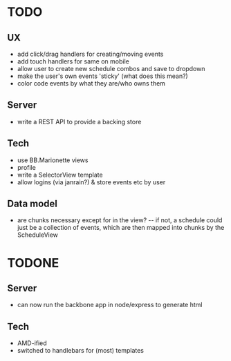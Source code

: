 # TODO

## UX
- add click/drag handlers for creating/moving events
- add touch handlers for same on mobile
- allow user to create new schedule combos and save to dropdown
- make the user's own events 'sticky' (what does this mean?)
- color code events by what they are/who owns them

## Server
- write a REST API to provide a backing store

## Tech
- use BB.Marionette views
- profile
- write a SelectorView template
- allow logins (via janrain?) & store events etc by user

## Data model
- are chunks necessary except for in the view?
-- if not, a schedule could just be a collection of events, which are then mapped into chunks by the ScheduleView


# TODONE

## Server
- can now run the backbone app in node/express to generate html

## Tech
- AMD-ified
- switched to handlebars for (most) templates
